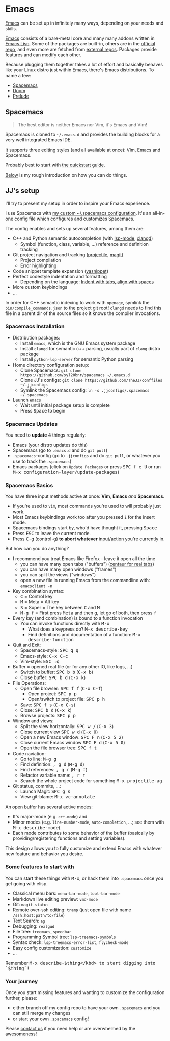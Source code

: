 # Emacs

[Emacs](https://www.gnu.org/software/emacs/) can be set up in infinitely many ways, depending on your needs and skills.

[Emacs](https://www.gnu.org/software/emacs/tour/) consists of a bare-metal core and many many addons written in [Emacs Lisp](https://en.wikipedia.org/wiki/Emacs_Lisp).
Some of the packages are built-in, others are in the [official repo](https://elpa.gnu.org/), and even more are fetched from [external repos](https://melpa.org).
Packages provide features and can modify each other.

Because plugging them together takes a lot of effort and basically behaves like your Linux distro just within Emacs, there's Emacs distributions.
To name a few:

* [Spacemacs](https://www.spacemacs.org/)
* [Doom](https://github.com/hlissner/doom-emacs)
* [Prelude](https://prelude.emacsredux.com)


## Spacemacs

> The best editor is neither Emacs nor Vim, it's Emacs and Vim!

Spacemacs is cloned to `~/.emacs.d` and provides the building blocks for a very well integrated Emacs IDE.

It supports three editing styles (and all available at once): Vim, Emacs and Spacemacs.

Probably best to start with [the quickstart guide](https://www.spacemacs.org/doc/QUICK_START.html).

[Below](#spacemacs-basics) is my rough introduction on how you can do things.


## JJ's setup

I'll try to present my setup in order to inspire your Emacs experience.

I use Spacemacs with [my custom ~/.spacemacs configuration](https://github.com/TheJJ/conffiles/blob/master/.spacemacs).
It's an all-in-one config file which configures and customizes Spacemacs.

The config enables and sets up several features, among them are:

* C++ and Python semantic autocompletion (with [lsp-mode](https://emacs-lsp.github.io/), [clangd](https://clangd.llvm.org/))
  * Symbol (function, class, variable, ...) reference and definition tracking
* Git project navigation and tracking ([projectile](https://projectile.mx/), [magit](https://magit.vc/))
  * Project compilation
  * Error highlighting
* Code snippet template expansion ([yasnippet](https://joaotavora.github.io/yasnippet/))
* Perfect codestyle indentation and formatting
  * Depending on the language: [Indent with tabs, align with spaces](/doc/code_style/tabs_n_spaces.md)
* More custom keybindings
* ...


In order for C++ semantic indexing to work with `openage`, symlink the `bin/compile_commands.json` to the project git root!
`clangd` needs to find this file in a parent dir of the source files so it knows the compiler invocations.

### Spacemacs Installation

* Distribution packages:
  * Install `emacs`, which is the GNU Emacs system package
  * Install `clangd` for semantic c++ parsing, usually part of `clang` distro package
  * Install `python-lsp-server` for semantic Python parsing
* Home directory configuration setup:
  * Clone Spacemacs: `git clone https://github.com/syl20bnr/spacemacs ~/.emacs.d`
  * Clone JJ's configs: `git clone https://github.com/TheJJ/conffiles ~/.jjconfigs`
  * Symlink the Spacemacs config: `ln -s .jjconfigs/.spacemacs ~/.spacemacs`
* Launch `emacs`
  * Wait until initial package setup is complete
  * Press <kbd>Space</kbd> to begin


### Spacemacs Updates

You need to **update** 4 things regularly:
* Emacs (your distro updates do this)
* Spacemacs (go to `.emacs.d` and do `git pull`)
* `.spacemacs`-config (go to `.jjconfigs` and do `git pull`, or whatever you use to track the `.spacemacs`)
* Emacs packages (click on `Update Packages` or press <kbd>SPC f e U</kbd> or run <kbd>M-x configuration-layer/update-packages</kbd>)


### Spacemacs Basics

You have three input methods active at once: **Vim**, **Emacs** *and* **Spacemacs**.

* If you're used to `vim`, most commands you're used to will probably just work.
* Most Emacs keybindings work too after you pressed `i` for the insert mode.
* Spacemacs bindings start by, who'd have thought it, pressing <kbd>Space</kbd>
* Press <kbd>ESC</kbd> to leave the current mode.
* Press <kbd>C-g</kbd> (control-g) **to abort whatever** input/action you're currently in.

But how can you do anything?

* I recommend you treat Emacs like Firefox - leave it open all the time
  * you can have many open tabs ("buffers") ([centaur for real tabs](https://develop.spacemacs.org/layers/+emacs/tabs/README.html))
  * you can have many open windows ("frames")
  * you can split the views ("windows")
  * open a new file in running Emacs from the commandline with: `emacsclient -n`
* Key combination syntax:
  * <kbd>C</kbd> = Control key
  * <kbd>M</kbd> = Meta = Alt key
  * <kbd>S</kbd> = Super = The key between <kbd>C</kbd> and <kbd>M</kbd>
  * <kbd>M-g f</kbd> = First press <kbd>Meta</kbd> and then <kbd>g</kbd>, let go of both, then press <kbd>f</kbd>
* Every key (and combination) is bound to a function invocation
  * You can invoke functions directly with <kbd>M-x</kbd>
    * What does a keypress do? <kbd>M-x describe-key</kbd>
    * Find definitions and documentation of a function: <kbd>M-x describe-function</kbd>
* Quit and Exit:
  * Spacemacs-style: <kbd>SPC q q</kbd>
  * Emacs-style: <kbd>C-x C-c</kbd>
  * Vim-style: <kbd>ESC :q</kbd>
* Buffer = opened real file (or for any other IO, like logs, ...)
  * Switch to buffer: <kbd>SPC b b</kbd> (<kbd>C-x b</kbd>)
  * Close buffer: <kbd>SPC b d</kbd> (<kbd>C-x k</kbd>)
* File Operations:
  * Open file browser: <kbd>SPC f f</kbd> (<kbd>C-x C-f</kbd>)
    * Open project: <kbd>SPC p p</kbd>
    * Open/switch to project file: <kbd>SPC p h</kbd>
  * Save: <kbd>SPC f s</kbd> (<kbd>C-x C-s</kbd>)
  * Close: <kbd>SPC b d</kbd> (<kbd>C-x k</kbd>)
  * Browse projects: <kbd>SPC p p</kbd>
* Window and views:
  * Split the view horizontally: <kbd>SPC w /</kbd> (<kbd>C-x 3</kbd>)
  * Close current view <kbd>SPC w d</kbd> (<kbd>C-x 0</kbd>)
  * Open a new Emacs window: <kbd>SPC F n</kbd> (<kbd>C-x 5 2</kbd>)
  * Close current Emacs window <kbd>SPC F d</kbd> (<kbd>C-x 5 0</kbd>)
  * Open the file browser tree: <kbd>SPC f t</kbd>
* Code naviation:
  * Go to line: <kbd>M-g g</kbd>
  * Find definition: <kbd>, g d</kbd> (<kbd>M-g d</kbd>)
  * Find references: <kbd>, g r</kbd> (<kbd>M-g f</kbd>)
  * Refactor variable name: <kbd>, r r</kbd>
  * Search the whole project code for something <kbd>M-x projectile-ag</kbd>
* Git status, commits, ...:
  * Launch Magit: <kbd>SPC g s</kbd>
  * View git-blame: <kbd>M-x vc-annotate</kbd>


An open buffer has several active modes:
* It's major-mode (e.g. `c++-mode`) and
* Minor modes (e.g. `line-number-mode`, `auto-completion`, ...; see them with <kbd>M-x describe-mode</kbd>).
* Each mode contributes to some behavior of the buffer (basically by providing/registering functions and setting variables).

This design allows you to fully customize and extend Emacs with whatever new feature and behavior you desire.


### Some features to start with

You can start these things with <kbd>M-x</kbd>, or hack them into `.spacemacs` once you get going with elisp.

* Classical menu bars: `menu-bar-mode`, `tool-bar-mode`
* Markdown live editing preview: `vmd-mode`
* Git: `magit-status`
* Remote over-ssh editing: `tramp` (just open file with name `/ssh:host:path/to/file`)
* Text Search: `ag`
* Debugging: `realgud`
* File tree: `treemacs`, `speedbar`
* Programming Symbol tree: `lsp-treemacs-symbols`
* Syntax check: `lsp-treemacs-error-list`, `flycheck-mode`
* Easy config customization: `customize`
* ...

Remember <kbd>M-x describe-$thing</kbd> to start digging into `$thing`!

### Your journey

Once you start missing features and wanting to customize the configuration further, please:
* either branch off my config repo to have your own `.spacemacs` and you can still merge my changes
* or start your own `.spacemacs` config!

Please [contact us](/#contact) if you need help or are overwhelmed by the awesomeness!
